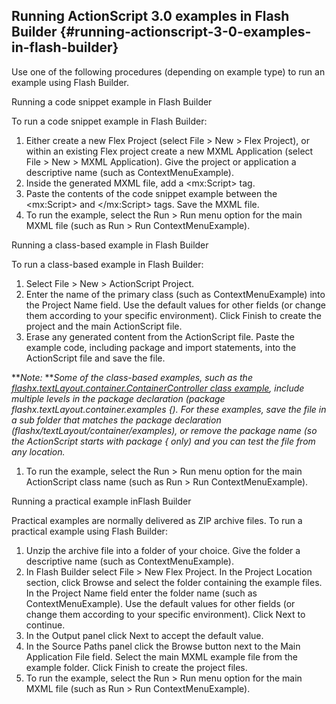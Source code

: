 ## Running ActionScript 3.0 examples in Flash Builder {#running-actionscript-3-0-examples-in-flash-builder}

Use one of the following procedures (depending on example type) to run an example using Flash Builder.

Running a code snippet example in Flash Builder

To run a code snippet example in Flash Builder:

1.  Either create a new Flex Project (select File &gt; New &gt; Flex Project), or within an existing Flex project create a new MXML Application (select File &gt; New &gt; MXML Application). Give the project or application a descriptive name (such as ContextMenuExample).
2.  Inside the generated MXML file, add a &lt;mx:Script&gt; tag.
3.  Paste the contents of the code snippet example between the &lt;mx:Script&gt; and &lt;/mx:Script&gt; tags. Save the MXML file.
4.  To run the example, select the Run &gt; Run menu option for the main MXML file (such as Run &gt; Run ContextMenuExample).

Running a class-based example in Flash Builder

To run a class-based example in Flash Builder:

1.  Select File &gt; New &gt; ActionScript Project.
2.  Enter the name of the primary class (such as ContextMenuExample) into the Project Name field. Use the default values for other fields (or change them according to your specific environment). Click Finish to create the project and the main ActionScript file.
3.  Erase any generated content from the ActionScript file. Paste the example code, including package and import statements, into the ActionScript file and save the file.

**_Note:_ **_Some of the class-based examples, such as the_ [_flashx.textLayout.container.ContainerController class example_](http://help.adobe.com/en_US/FlashPlatform/reference/actionscript/3/flashx/textLayout/container/ContainerController.html#includeExamplesSummary)_, include multiple levels in the package declaration (package flashx.textLayout.container.examples {). For these examples, save the file in a sub folder that matches the package declaration (flashx/textLayout/container/examples), or remove the package name (so the ActionScript starts with package { only) and you can test the file from any location._

1.  To run the example, select the Run &gt; Run menu option for the main ActionScript class name (such as Run &gt; Run ContextMenuExample).

Running a practical example inFlash Builder

Practical examples are normally delivered as ZIP archive files. To run a practical example using Flash Builder:

1.  Unzip the archive file into a folder of your choice. Give the folder a descriptive name (such as ContextMenuExample).
2.  In Flash Builder select File &gt; New Flex Project. In the Project Location section, click Browse and select the folder containing the example files. In the Project Name field enter the folder name (such as ContextMenuExample). Use the default values for other fields (or change them according to your specific environment). Click Next to continue.
3.  In the Output panel click Next to accept the default value.
4.  In the Source Paths panel click the Browse button next to the Main Application File field. Select the main MXML example file from the example folder. Click Finish to create the project files.
5.  To run the example, select the Run &gt; Run menu option for the main MXML file (such as Run &gt; Run ContextMenuExample).
